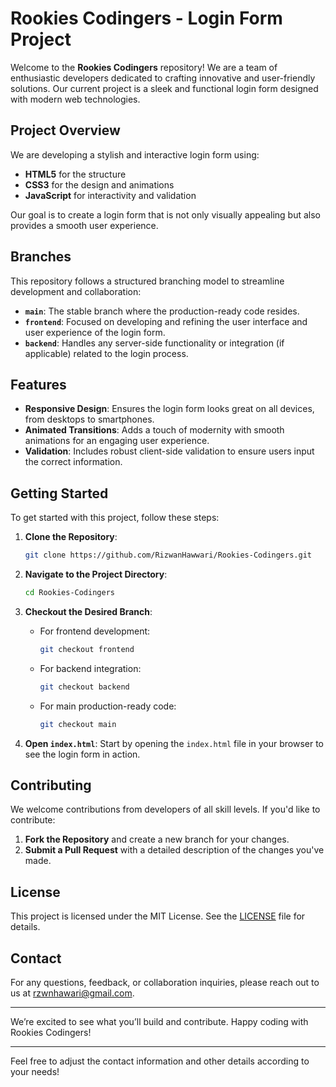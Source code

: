 # Rookies Codingers - Login Form Project

Welcome to the **Rookies Codingers** repository! We are a team of enthusiastic developers dedicated to crafting innovative and user-friendly solutions. Our current project is a sleek and functional login form designed with modern web technologies.

## Project Overview

We are developing a stylish and interactive login form using:
- **HTML5** for the structure
- **CSS3** for the design and animations
- **JavaScript** for interactivity and validation

Our goal is to create a login form that is not only visually appealing but also provides a smooth user experience.

## Branches

This repository follows a structured branching model to streamline development and collaboration:

- **`main`**: The stable branch where the production-ready code resides.
- **`frontend`**: Focused on developing and refining the user interface and user experience of the login form.
- **`backend`**: Handles any server-side functionality or integration (if applicable) related to the login process.

## Features

- **Responsive Design**: Ensures the login form looks great on all devices, from desktops to smartphones.
- **Animated Transitions**: Adds a touch of modernity with smooth animations for an engaging user experience.
- **Validation**: Includes robust client-side validation to ensure users input the correct information.

## Getting Started

To get started with this project, follow these steps:

1. **Clone the Repository**:
   ```bash
   git clone https://github.com/RizwanHawwari/Rookies-Codingers.git
   ```
2. **Navigate to the Project Directory**:
   ```bash
   cd Rookies-Codingers
   ```
3. **Checkout the Desired Branch**:
   - For frontend development:
     ```bash
     git checkout frontend
     ```
   - For backend integration:
     ```bash
     git checkout backend
     ```
   - For main production-ready code:
     ```bash
     git checkout main
     ```

4. **Open `index.html`**: Start by opening the `index.html` file in your browser to see the login form in action.

## Contributing

We welcome contributions from developers of all skill levels. If you'd like to contribute:

1. **Fork the Repository** and create a new branch for your changes.
2. **Submit a Pull Request** with a detailed description of the changes you've made.

## License

This project is licensed under the MIT License. See the [LICENSE](LICENSE) file for details.

## Contact

For any questions, feedback, or collaboration inquiries, please reach out to us at [rzwnhawari@gmail.com](mailto:rzwnhawari@gmail.com).

---

We’re excited to see what you’ll build and contribute. Happy coding with Rookies Codingers!

---

Feel free to adjust the contact information and other details according to your needs!
